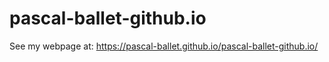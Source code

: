 # pascal-ballet-github.io

See my webpage at: https://pascal-ballet.github.io/pascal-ballet-github.io/
